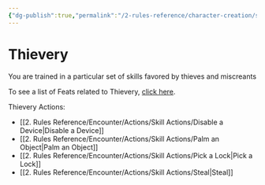 ```yaml
---
{"dg-publish":true,"permalink":"/2-rules-reference/character-creation/skills/thievery/","noteIcon":""}
---
```


# Thievery

You are trained in a particular set of skills favored by thieves and miscreants

To see a list of Feats related to Thievery, [click here](https://2e.aonprd.com/Feats.aspx?Traits=144&Skill=Thievery).

Thievery Actions:
- [[2. Rules Reference/Encounter/Actions/Skill Actions/Disable a Device\|Disable a Device]] 
- [[2. Rules Reference/Encounter/Actions/Skill Actions/Palm an Object\|Palm an Object]] 
- [[2. Rules Reference/Encounter/Actions/Skill Actions/Pick a Lock\|Pick a Lock]] 
- [[2. Rules Reference/Encounter/Actions/Skill Actions/Steal\|Steal]] 